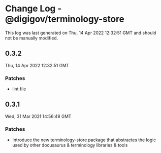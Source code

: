 # Change Log - @digigov/terminology-store

This log was last generated on Thu, 14 Apr 2022 12:32:51 GMT and should not be manually modified.

## 0.3.2
Thu, 14 Apr 2022 12:32:51 GMT

### Patches

- lint file

## 0.3.1
Wed, 31 Mar 2021 14:56:49 GMT

### Patches

- Introduce the new terminology-store package that abstractes the logic used by other docusaurus & terminology libraries & tools

